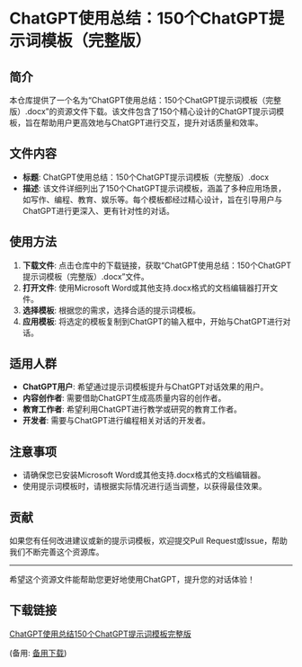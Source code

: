 # ChatGPT使用总结：150个ChatGPT提示词模板（完整版）

## 简介

本仓库提供了一个名为“ChatGPT使用总结：150个ChatGPT提示词模板（完整版）.docx”的资源文件下载。该文件包含了150个精心设计的ChatGPT提示词模板，旨在帮助用户更高效地与ChatGPT进行交互，提升对话质量和效率。

## 文件内容

- **标题**: ChatGPT使用总结：150个ChatGPT提示词模板（完整版）.docx
- **描述**: 该文件详细列出了150个ChatGPT提示词模板，涵盖了多种应用场景，如写作、编程、教育、娱乐等。每个模板都经过精心设计，旨在引导用户与ChatGPT进行更深入、更有针对性的对话。

## 使用方法

1. **下载文件**: 点击仓库中的下载链接，获取“ChatGPT使用总结：150个ChatGPT提示词模板（完整版）.docx”文件。
2. **打开文件**: 使用Microsoft Word或其他支持.docx格式的文档编辑器打开文件。
3. **选择模板**: 根据您的需求，选择合适的提示词模板。
4. **应用模板**: 将选定的模板复制到ChatGPT的输入框中，开始与ChatGPT进行对话。

## 适用人群

- **ChatGPT用户**: 希望通过提示词模板提升与ChatGPT对话效果的用户。
- **内容创作者**: 需要借助ChatGPT生成高质量内容的创作者。
- **教育工作者**: 希望利用ChatGPT进行教学或研究的教育工作者。
- **开发者**: 需要与ChatGPT进行编程相关对话的开发者。

## 注意事项

- 请确保您已安装Microsoft Word或其他支持.docx格式的文档编辑器。
- 使用提示词模板时，请根据实际情况进行适当调整，以获得最佳效果。

## 贡献

如果您有任何改进建议或新的提示词模板，欢迎提交Pull Request或Issue，帮助我们不断完善这个资源库。

---

希望这个资源文件能帮助您更好地使用ChatGPT，提升您的对话体验！

## 下载链接
[ChatGPT使用总结150个ChatGPT提示词模板完整版](https://pan.quark.cn/s/0b9f05189e8f) 

(备用: [备用下载](https://pan.baidu.com/s/1TvKoSFDMSWs7txkWpA0ywg?pwd=1234))
